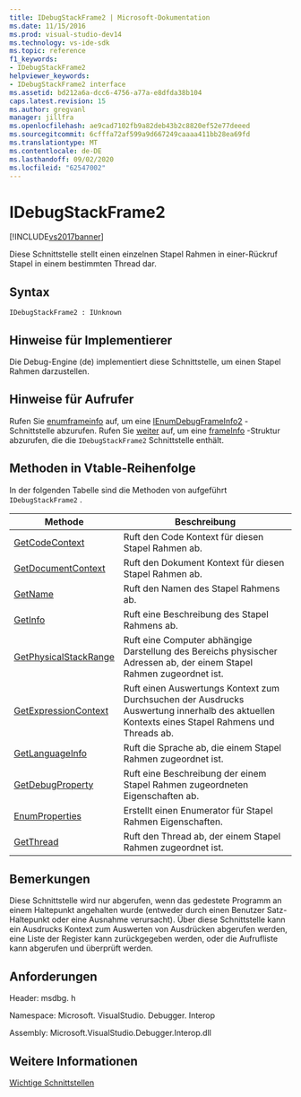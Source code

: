 ```yaml
---
title: IDebugStackFrame2 | Microsoft-Dokumentation
ms.date: 11/15/2016
ms.prod: visual-studio-dev14
ms.technology: vs-ide-sdk
ms.topic: reference
f1_keywords:
- IDebugStackFrame2
helpviewer_keywords:
- IDebugStackFrame2 interface
ms.assetid: bd212a6a-dcc6-4756-a77a-e8dfda38b104
caps.latest.revision: 15
ms.author: gregvanl
manager: jillfra
ms.openlocfilehash: ae9cad7102fb9a82deb43b2c8820ef52e77deeed
ms.sourcegitcommit: 6cfffa72af599a9d667249caaaa411bb28ea69fd
ms.translationtype: MT
ms.contentlocale: de-DE
ms.lasthandoff: 09/02/2020
ms.locfileid: "62547002"
---
```

# <a name="idebugstackframe2"></a>IDebugStackFrame2
[!INCLUDE[vs2017banner](../../../includes/vs2017banner.md)]

Diese Schnittstelle stellt einen einzelnen Stapel Rahmen in einer-Rückruf Stapel in einem bestimmten Thread dar.  
  
## <a name="syntax"></a>Syntax  
  
```  
IDebugStackFrame2 : IUnknown  
```  
  
## <a name="notes-for-implementers"></a>Hinweise für Implementierer  
 Die Debug-Engine (de) implementiert diese Schnittstelle, um einen Stapel Rahmen darzustellen.  
  
## <a name="notes-for-callers"></a>Hinweise für Aufrufer  
 Rufen Sie [enumframeinfo](../../../extensibility/debugger/reference/idebugthread2-enumframeinfo.md) auf, um eine [IEnumDebugFrameInfo2](../../../extensibility/debugger/reference/ienumdebugframeinfo2.md) -Schnittstelle abzurufen. Rufen Sie [weiter](../../../extensibility/debugger/reference/ienumdebugframeinfo2-next.md) auf, um eine [frameInfo](../../../extensibility/debugger/reference/frameinfo.md) -Struktur abzurufen, die die `IDebugStackFrame2` Schnittstelle enthält.  
  
## <a name="methods-in-vtable-order"></a>Methoden in Vtable-Reihenfolge  
 In der folgenden Tabelle sind die Methoden von aufgeführt `IDebugStackFrame2` .  
  
|Methode|Beschreibung|  
|------------|-----------------|  
|[GetCodeContext](../../../extensibility/debugger/reference/idebugstackframe2-getcodecontext.md)|Ruft den Code Kontext für diesen Stapel Rahmen ab.|  
|[GetDocumentContext](../../../extensibility/debugger/reference/idebugstackframe2-getdocumentcontext.md)|Ruft den Dokument Kontext für diesen Stapel Rahmen ab.|  
|[GetName](../../../extensibility/debugger/reference/idebugstackframe2-getname.md)|Ruft den Namen des Stapel Rahmens ab.|  
|[GetInfo](../../../extensibility/debugger/reference/idebugstackframe2-getinfo.md)|Ruft eine Beschreibung des Stapel Rahmens ab.|  
|[GetPhysicalStackRange](../../../extensibility/debugger/reference/idebugstackframe2-getphysicalstackrange.md)|Ruft eine Computer abhängige Darstellung des Bereichs physischer Adressen ab, der einem Stapel Rahmen zugeordnet ist.|  
|[GetExpressionContext](../../../extensibility/debugger/reference/idebugstackframe2-getexpressioncontext.md)|Ruft einen Auswertungs Kontext zum Durchsuchen der Ausdrucks Auswertung innerhalb des aktuellen Kontexts eines Stapel Rahmens und Threads ab.|  
|[GetLanguageInfo](../../../extensibility/debugger/reference/idebugstackframe2-getlanguageinfo.md)|Ruft die Sprache ab, die einem Stapel Rahmen zugeordnet ist.|  
|[GetDebugProperty](../../../extensibility/debugger/reference/idebugstackframe2-getdebugproperty.md)|Ruft eine Beschreibung der einem Stapel Rahmen zugeordneten Eigenschaften ab.|  
|[EnumProperties](../../../extensibility/debugger/reference/idebugstackframe2-enumproperties.md)|Erstellt einen Enumerator für Stapel Rahmen Eigenschaften.|  
|[GetThread](../../../extensibility/debugger/reference/idebugstackframe2-getthread.md)|Ruft den Thread ab, der einem Stapel Rahmen zugeordnet ist.|  
  
## <a name="remarks"></a>Bemerkungen  
 Diese Schnittstelle wird nur abgerufen, wenn das gedestete Programm an einem Haltepunkt angehalten wurde (entweder durch einen Benutzer Satz-Haltepunkt oder eine Ausnahme verursacht). Über diese Schnittstelle kann ein Ausdrucks Kontext zum Auswerten von Ausdrücken abgerufen werden, eine Liste der Register kann zurückgegeben werden, oder die Aufrufliste kann abgerufen und überprüft werden.  
  
## <a name="requirements"></a>Anforderungen  
 Header: msdbg. h  
  
 Namespace: Microsoft. VisualStudio. Debugger. Interop  
  
 Assembly: Microsoft.VisualStudio.Debugger.Interop.dll  
  
## <a name="see-also"></a>Weitere Informationen  
 [Wichtige Schnittstellen](../../../extensibility/debugger/reference/core-interfaces.md)
